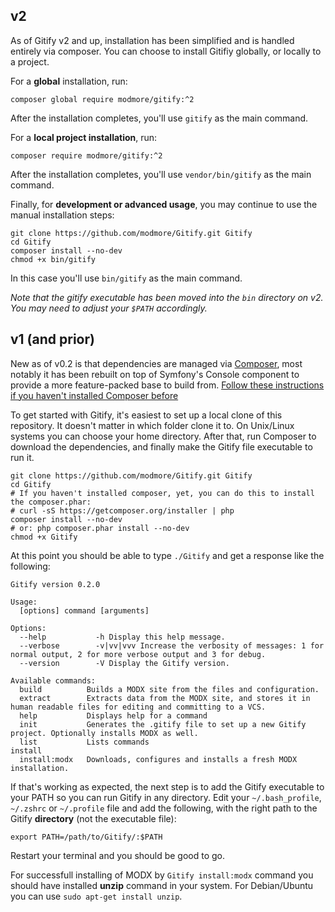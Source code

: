 ## v2

As of Gitify v2 and up, installation has been simplified and is handled entirely via composer. You can choose to install Gitifiy globally, or locally to a project.

For a **global** installation, run: 

````
composer global require modmore/gitify:^2
````

After the installation completes, you'll use `gitify` as the main command.

For a **local project installation**, run:

````
composer require modmore/gitify:^2
```` 

After the installation completes, you'll use `vendor/bin/gitify` as the main command.

Finally, for **development or advanced usage**, you may continue to use the manual installation steps:

```` 
git clone https://github.com/modmore/Gitify.git Gitify
cd Gitify
composer install --no-dev
chmod +x bin/gitify
````

In this case you'll use `bin/gitify` as the main command.

_Note that the gitify executable has been moved into the `bin` directory on v2. You may need to adjust your `$PATH` accordingly._

## v1 (and prior)

New as of v0.2 is that dependencies are managed via [Composer](https://getcomposer.org/), most notably it has been rebuilt on top of Symfony's Console component to provide a more feature-packed base to build from. [Follow these instructions if you haven't installed Composer before](https://getcomposer.org/doc/00-intro.md)

To get started with Gitify, it's easiest to set up a local clone of this repository. It doesn't matter in which folder clone it to. On Unix/Linux systems you can choose your home directory. After that, run Composer to download the dependencies, and finally make the Gitify file executable to run it.

````
git clone https://github.com/modmore/Gitify.git Gitify
cd Gitify
# If you haven't installed composer, yet, you can do this to install the composer.phar:
# curl -sS https://getcomposer.org/installer | php
composer install --no-dev 
# or: php composer.phar install --no-dev
chmod +x Gitify
````

At this point you should be able to type `./Gitify` and get a response like the following:

```` 
Gitify version 0.2.0

Usage:
  [options] command [arguments]

Options:
  --help           -h Display this help message.
  --verbose        -v|vv|vvv Increase the verbosity of messages: 1 for normal output, 2 for more verbose output and 3 for debug.
  --version        -V Display the Gitify version.

Available commands:
  build          Builds a MODX site from the files and configuration.
  extract        Extracts data from the MODX site, and stores it in human readable files for editing and committing to a VCS.
  help           Displays help for a command
  init           Generates the .gitify file to set up a new Gitify project. Optionally installs MODX as well.
  list           Lists commands
install
  install:modx   Downloads, configures and installs a fresh MODX installation.
````

If that's working as expected, the next step is to add the Gitify executable to your PATH so you can run Gitify in any directory. Edit your `~/.bash_profile`, `~/.zshrc` or `~/.profile` file and add the following, with the right path to the Gitify **directory** (not the executable file):

````
export PATH=/path/to/Gitify/:$PATH
````

Restart your terminal and you should be good to go.

For successfull installing of MODX by `Gitify install:modx` command you should have installed **unzip** command in your system. For Debian/Ubuntu you can use `sudo apt-get install unzip`.
